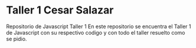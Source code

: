 # Taller 1 Cesar Salazar
Repositorio de Javascript Taller 1
En este repositorio se encuentra el Taller 1 de Javascript con su respectivo codigo y con todo el taller resuelto como se pidio.
